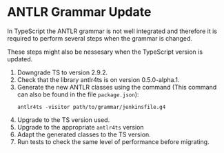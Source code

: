 # ANTLR Grammar Update

In TypeScript the ANTLR grammar is not well integrated and therefore it is required to perform several steps when the grammar is changed.

These steps might also be nessesary when the TypeScript version is updated.

1. Downgrade TS to version 2.9.2.
2. Check that the library antlr4ts is on version 0.5.0-alpha.1.
3. Generate the new ANTLR classes using the command (This command can also be found in the file ``package.json``):
   ```
   antlr4ts -visitor path/to/grammar/jenkinsfile.g4
   ```
4. Upgrade to the TS version used.
5. Upgrade to the appropriate `antlr4ts` version
6. Adapt the generated classes to the TS version.
7. Run tests to check the same level of performance before migrating.